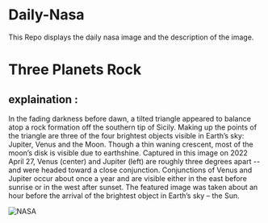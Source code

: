 # Daily-Nasa

This Repo displays the daily nasa image and the description of the image.

<!--NASA-->
# Three Planets Rock
## explaination :

In the fading darkness before dawn, a tilted triangle appeared to balance atop a rock formation off the southern tip of Sicily.  Making up the points of the triangle are three of the four brightest objects visible in Earth’s sky: Jupiter, Venus and the Moon.  Though a thin waning crescent, most of the moon’s disk is visible due to earthshine.  Captured in this image on 2022 April 27, Venus (center) and Jupiter (left) are roughly three degrees apart --  and were headed toward a close conjunction.  Conjunctions of Venus and Jupiter occur about once a year and are visible either in the east before sunrise or in the west after sunset.  The featured image was taken about an hour before the arrival of the brightest object in Earth’s sky – the Sun.

![NASA](https://apod.nasa.gov/apod/image/2311/MoonVenusJupiter_Passalacqua_960.jpg)
<!--/NASA-->